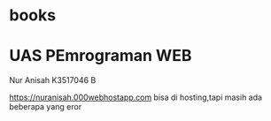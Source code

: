 # books
UAS PEmrograman WEB 
=====================
Nur Anisah
K3517046
B

https://nuranisah.000webhostapp.com
bisa di hosting,tapi masih ada beberapa yang eror
